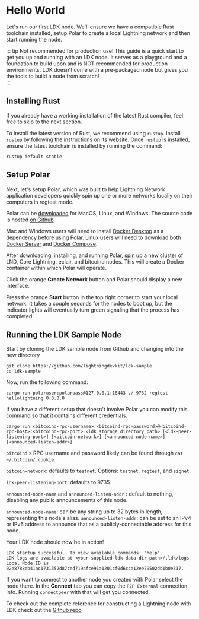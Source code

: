 # Hello World
Let's run our first LDK node. We'll ensure we have a compatible Rust toolchain installed, setup Polar to create a local Lightning network and then start running the node.

::: tip Not recommended for production use!
This guide is a quick start to get you up and running with an LDK node. It serves as a playground and a foundation to build upon and is NOT recommended for production environments. LDK doesn't come with a pre-packaged node but gives you the tools to build a node from scratch!  
:::

## Installing Rust
If you already have a working installation of the latest Rust compiler, feel free to skip to the next section.

To install the latest version of Rust, we recommend using `rustup`. Install `rustup` by following the instructions on [its website](https://rustup.rs/). Once `rustup` is installed, ensure the latest toolchain is installed by running the command:
```
rustup default stable
```

## Setup Polar
Next, let's setup Polar, which was built to help Lightning Network application developers quickly spin up one or more networks locally on their computers in regtest mode.

Polar can be [downloaded](https://lightningpolar.com/) for MacOS, Linux, and Windows. The source code is hosted [on Github](https://github.com/jamaljsr/polar/releases/)

Mac and Windows users will need to install [Docker Desktop](https://www.docker.com/products/docker-desktop) as a dependency before using Polar. Linux users will need to download both [Docker Server](https://docs.docker.com/get-docker/) and [Docker Compose](https://docs.docker.com/compose/install/).

After downloading, installing, and running Polar, spin up a new cluster of LND, Core Lightning, eclair, and bitcoind nodes. This will create a Docker container within which Polar will operate.

Click the orange **Create Network** button and Polar should display a new interface.

Press the orange **Start** button in the top right corner to start your local network. It takes a couple seconds for the nodes to boot up, but the indicator lights will eventually turn green signaling that the process has completed.


## Running the LDK Sample Node
Start by cloning the LDK sample node from Github and changing into the new directory
```
git clone https://github.com/lightningdevkit/ldk-sample
cd ldk-sample
```
Now, run the following command:
```
cargo run polaruser:polarpass@127.0.0.1:18443 ./ 9732 regtest hellolightning 0.0.0.0
```

If you have a different setup that doesn't involve Polar you can modify this command so that it contains different credentials. 
```
cargo run <bitcoind-rpc-username>:<bitcoind-rpc-password>@<bitcoind-rpc-host>:<bitcoind-rpc-port> <ldk_storage_directory_path> [<ldk-peer-listening-port>] [<bitcoin-network>] [<announced-node-name>] [<announced-listen-addr>]
```
`bitcoind`'s RPC username and password likely can be found through `cat ~/.bitcoin/.cookie`.

`bitcoin-network`: defaults to `testnet`. Options: `testnet`, `regtest`, and `signet`.

`ldk-peer-listening-port`: defaults to 9735.

`announced-node-name` and `announced-listen-addr` : default to nothing, disabling any public announcements of this node.

`announced-node-name`: can be any string up to 32 bytes in length, representing this node's alias.
`announced-listen-addr`: can be set to an IPv4 or IPv6 address to announce that as a publicly-connectable address for this node.

Your LDK node should now be in action!

```
LDK startup successful. To view available commands: "help".
LDK logs are available at <your-supplied-ldk-data-dir-path>/.ldk/logs
Local Node ID is 02e8788eb41ac1731352d87ced719afce91a1201cf0d6cca12ee79502db1b0e317.
```

If you want to connect to another node you created with Polar select the node there. In the **Connect** tab you can copy the `P2P External` connection info. Running `connectpeer` with that will get you connected.

To check out the complete reference for constructing a Lightning node with LDK check out the [Github repo](https://github.com/lightningdevkit/ldk-sample)
